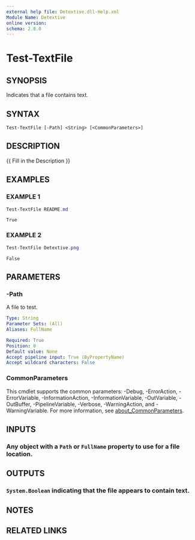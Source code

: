 ```yaml
---
external help file: Detextive.dll-Help.xml
Module Name: Detextive
online version:
schema: 2.0.0
---
```


# Test-TextFile

## SYNOPSIS
Indicates that a file contains text.

## SYNTAX

```
Test-TextFile [-Path] <String> [<CommonParameters>]
```

## DESCRIPTION
{{ Fill in the Description }}

## EXAMPLES

### EXAMPLE 1
```ps1
Test-TextFile README.md
```

```
True
```

### EXAMPLE 2
```ps1
Test-TextFile Detextive.png
```

```
False
```

## PARAMETERS

### -Path
A file to test.

```yaml
Type: String
Parameter Sets: (All)
Aliases: FullName

Required: True
Position: 0
Default value: None
Accept pipeline input: True (ByPropertyName)
Accept wildcard characters: False
```

### CommonParameters
This cmdlet supports the common parameters: -Debug, -ErrorAction, -ErrorVariable, -InformationAction, -InformationVariable, -OutVariable, -OutBuffer, -PipelineVariable, -Verbose, -WarningAction, and -WarningVariable. For more information, see [about_CommonParameters](http://go.microsoft.com/fwlink/?LinkID=113216).

## INPUTS

### Any object with a `Path` or `FullName` property to use for a file location.

## OUTPUTS

### `System.Boolean` indicating that the file appears to contain text.

## NOTES

## RELATED LINKS

